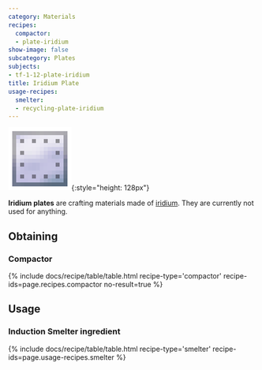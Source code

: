 ```yaml
---
category: Materials
recipes:
  compactor:
  - plate-iridium
show-image: false
subcategory: Plates
subjects:
- tf-1-12-plate-iridium
title: Iridium Plate
usage-recipes:
  smelter:
  - recycling-plate-iridium
---
```


![Iridium plate](/assets/images/docs/1.12/thermal-foundation/plate-iridium.png){:style="height: 128px"}


**Iridium plates** are crafting materials made of
[iridium](../iridium-ingot/). They are currently not used for anything.


Obtaining
---------

### Compactor
{% include docs/recipe/table/table.html recipe-type='compactor' recipe-ids=page.recipes.compactor no-result=true %}


Usage
-----

### Induction Smelter ingredient
{% include docs/recipe/table/table.html recipe-type='smelter' recipe-ids=page.usage-recipes.smelter %}
